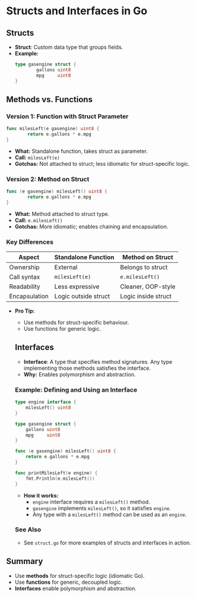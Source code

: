# Structs and Interfaces in Go

## Structs

- **Struct**: Custom data type that groups fields.
- **Example:**
    ```go
    type gasengine struct {
            gallons uint8
            mpg     uint8
    }
    ```

## Methods vs. Functions

### Version 1: Function with Struct Parameter
```go
func milesLeft(e gasengine) uint8 {
        return e.gallons * e.mpg
}
```
- **What:** Standalone function, takes struct as parameter.
- **Call:** `milesLeft(e)`
- **Gotchas:** Not attached to struct; less idiomatic for struct-specific logic.

### Version 2: Method on Struct
```go
func (e gasengine) milesLeft() uint8 {
        return e.gallons * e.mpg
}
```
- **What:** Method attached to struct type.
- **Call:** `e.milesLeft()`
- **Gotchas:** More idiomatic; enables chaining and encapsulation.

### Key Differences

| Aspect         | Standalone Function         | Method on Struct         |
|----------------|----------------------------|-------------------------|
| Ownership      | External                   | Belongs to struct       |
| Call syntax    | `milesLeft(e)`             | `e.milesLeft()`         |
| Readability    | Less expressive            | Cleaner, OOP-style      |
| Encapsulation  | Logic outside struct       | Logic inside struct     |

- **Pro Tip:**  
    - Use methods for struct-specific behaviour.
    - Use functions for generic logic.

    ## Interfaces

    - **Interface**: A type that specifies method signatures. Any type implementing those methods satisfies the interface.
    - **Why:** Enables polymorphism and abstraction.

    ### Example: Defining and Using an Interface

    ```go
    type engine interface {
        milesLeft() uint8
    }

    type gasengine struct {
        gallons uint8
        mpg     uint8
    }

    func (e gasengine) milesLeft() uint8 {
        return e.gallons * e.mpg
    }

    func printMilesLeft(e engine) {
        fmt.Println(e.milesLeft())
    }
    ```

    - **How it works:**
        - `engine` interface requires a `milesLeft()` method.
        - `gasengine` implements `milesLeft()`, so it satisfies `engine`.
        - Any type with a `milesLeft()` method can be used as an `engine`.

    ### See Also

    - See `struct.go` for more examples of structs and interfaces in action.

## Summary

- Use **methods** for struct-specific logic (idiomatic Go).
- Use **functions** for generic, decoupled logic.
- **Interfaces** enable polymorphism and abstraction.